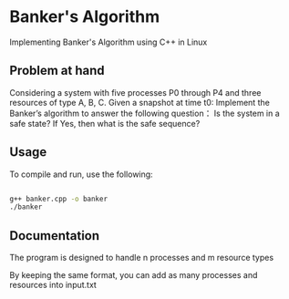 # Banker's Algorithm
Implementing Banker's Algorithm using C++ in Linux

## Problem at hand

Considering a system with five processes P0 through P4 and three resources of type A, B, C. Given a snapshot at time t0: Implement the Banker’s algorithm to answer the following question： Is the system in a safe state? If Yes, then what is the safe sequence?

## Usage
To compile and run, use the following:
```bash

g++ banker.cpp -o banker
./banker

```

## Documentation

The program is designed to handle n processes and m resource types

By keeping the same format, you can add as many processes and resources into input.txt 

